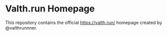 # Valth.run Homepage
This repository contains the official https://valth.run/ homepage created by @valthrunnner.   